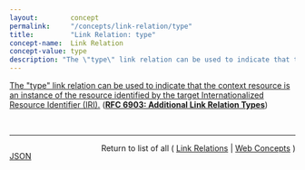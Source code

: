 ```yaml
---
layout:        concept
permalink:     "/concepts/link-relation/type"
title:         "Link Relation: type"
concept-name:  Link Relation
concept-value: type
description: "The \"type\" link relation can be used to indicate that the context resource is an instance of the resource identified by the target Internationalized Resource Identifier (IRI)."
---
```


[The "type" link relation can be used to indicate that the context resource is an instance of the resource identified by the target Internationalized Resource Identifier (IRI).](https://datatracker.ietf.org/doc/html/rfc6903#section-6 "Read documentation for Link Relation &#34;type&#34;") (**[RFC 6903: Additional Link Relation Types](/specs/IETF/RFC/6903 "This specification defines a number of additional link relation types that can be used for a range of purposes in a variety of applications types.")**)

<br/>
<hr/>

<p style="float : left"><a href="./type.json" title="JSON representing this particular Web Concept value">JSON</a></p>
<p style="text-align: right">Return to list of all ( <a href="../link-relation/">Link Relations</a> | <a href="../">Web Concepts</a> )</p>
